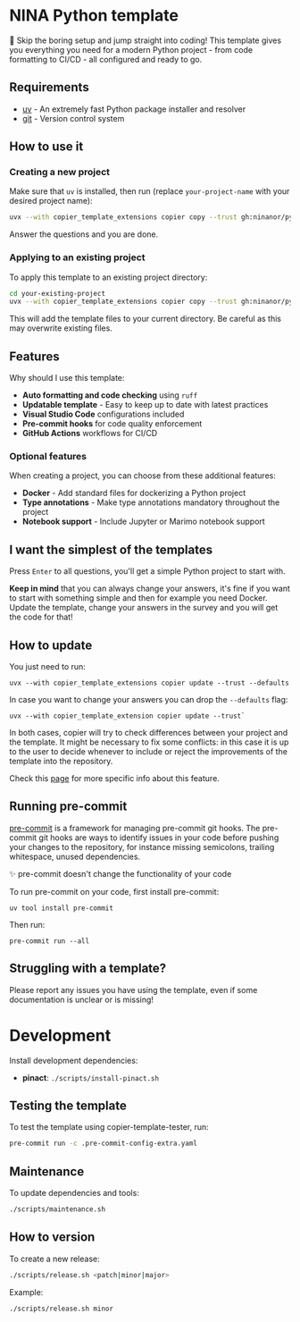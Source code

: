 # NINA Python template
🚀 Skip the boring setup and jump straight into coding! This template gives you everything you need for a modern Python project - from code formatting to CI/CD - all configured and ready to go.

## Requirements
- [uv](https://github.com/astral-sh/uv) - An extremely fast Python package installer and resolver
- [git](https://git-scm.com/) - Version control system

## How to use it

### Creating a new project
Make sure that `uv` is installed, then run (replace `your-project-name` with your desired project name):

```bash
uvx --with copier_template_extensions copier copy --trust gh:ninanor/python-template your-project-name
```

Answer the questions and you are done.

### Applying to an existing project
To apply this template to an existing project directory:

```bash
cd your-existing-project
uvx --with copier_template_extensions copier copy --trust gh:ninanor/python-template .
```

This will add the template files to your current directory. Be careful as this may overwrite existing files.


## Features
Why should I use this template:

- **Auto formatting and code checking** using `ruff`
- **Updatable template** - Easy to keep up to date with latest practices
- **Visual Studio Code** configurations included
- **Pre-commit hooks** for code quality enforcement
- **GitHub Actions** workflows for CI/CD

### Optional features
When creating a project, you can choose from these additional features:
- **Docker** - Add standard files for dockerizing a Python project
- **Type annotations** - Make type annotations mandatory throughout the project
- **Notebook support** - Include Jupyter or Marimo notebook support

## I want the simplest of the templates
Press `Enter` to all questions, you'll get a simple Python project to start with.

**Keep in mind** that you can always change your answers, it's fine if you want to start with something simple and then for example you need Docker. Update the template, change your answers in the survey and you will get the code for that!

## How to update
You just need to run:
```
uvx --with copier_template_extensions copier update --trust --defaults
```

In case you want to change your answers you can drop the `--defaults` flag:
```
uvx --with copier_template_extension copier update --trust`
```

In both cases, copier will try to check differences between your project and the template. It might be necessary to fix some conflicts: in this case it is up to the user to decide whenever to include or reject the improvements of the template into the repository.

Check this [page](https://copier.readthedocs.io/en/stable/updating/) for more specific info about this feature.

## Running pre-commit

[pre-commit](https://github.com/pre-commit/pre-commit) is a framework for managing pre-commit git hooks. The pre-commit git hooks are ways to identify issues in your code before pushing your changes to the repository, for instance missing semicolons, trailing whitespace, unused dependencies.

:sparkles: pre-commit doesn't change the functionality of your code

To run pre-commit on your code, first install pre-commit:

```
uv tool install pre-commit
```

Then run:

```
pre-commit run --all
```

## Struggling with a template?
Please report any issues you have using the template, even if some documentation is unclear or is missing!


# Development
Install development dependencies:
- **pinact**: `./scripts/install-pinact.sh`

## Testing the template
To test the template using copier-template-tester, run:
```bash
pre-commit run -c .pre-commit-config-extra.yaml
```

## Maintenance
To update dependencies and tools:
```bash
./scripts/maintenance.sh
```

## How to version
To create a new release:
```bash
./scripts/release.sh <patch|minor|major>
```

Example:
```bash
./scripts/release.sh minor
```
